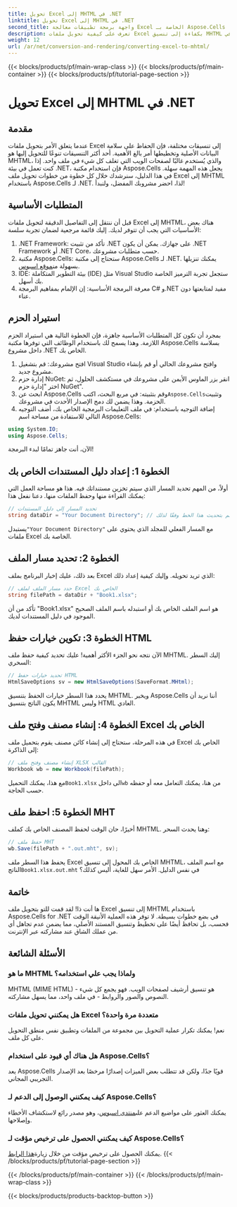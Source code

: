 ```yaml
---
title: تحويل Excel إلى MHTML في .NET
linktitle: تحويل Excel إلى MHTML في .NET
second_title: واجهة برمجة تطبيقات معالجة Excel الخاصة بـ Aspose.Cells .NET
description: تعرف على كيفية تحويل ملفات Excel بكفاءة إلى تنسيق MHTML في .NET باستخدام Aspose.Cells، مما يعزز قدراتك في إعداد التقارير ومشاركة البيانات.
weight: 12
url: /ar/net/conversion-and-rendering/converting-excel-to-mhtml/
---
```


{{< blocks/products/pf/main-wrap-class >}}
{{< blocks/products/pf/main-container >}}
{{< blocks/products/pf/tutorial-page-section >}}

# تحويل Excel إلى MHTML في .NET

## مقدمة

عندما يتعلق الأمر بتحويل ملفات Excel إلى تنسيقات مختلفة، فإن الحفاظ على سلامة البيانات الأصلية وتخطيطها أمر بالغ الأهمية. أحد أكثر التنسيقات تنوعًا للتحويل إليها هو MHTML، والذي يُستخدم غالبًا لصفحات الويب التي تغلف كل شيء في ملف واحد. إذا كنت تعمل في بيئة .NET، فإن استخدام مكتبة Aspose.Cells يجعل هذه المهمة سهلة. في هذا الدليل، سنرشدك خلال كل خطوة من خطوات تحويل ملف Excel إلى MHTML باستخدام Aspose.Cells لـ .NET. لذا، احضر مشروبك المفضل، ولنبدأ!

## المتطلبات الأساسية

قبل أن ننتقل إلى التفاصيل الدقيقة لتحويل ملفات Excel إلى MHTML، هناك بعض الأساسيات التي يجب أن تتوفر لديك. إليك قائمة مرجعية لضمان تجربة سلسة:

1. .NET Framework: تأكد من تثبيت .NET على جهازك. يمكن أن يكون .NET Framework أو .NET Core، حسب متطلبات مشروعك.
2.  مكتبة Aspose.Cells: ستحتاج إلى مكتبة Aspose.Cells لـ .NET. يمكنك تنزيلها بسهولة من[موقع اسبوس](https://releases.aspose.com/cells/net/).
3. IDE: بيئة التطوير المتكاملة (IDE) مثل Visual Studio ستجعل تجربة الترميز الخاصة بك أسهل.
4. معرفة البرمجة الأساسية: إن الإلمام بمفاهيم البرمجة C# و.NET مفيد لمتابعتها دون عناء.

## استيراد الحزم

بمجرد أن تكون كل المتطلبات الأساسية جاهزة، فإن الخطوة التالية هي استيراد الحزم اللازمة. وهذا يسمح لك باستخدام الوظائف التي توفرها مكتبة Aspose.Cells بسلاسة داخل مشروع .NET الخاص بك.

1. افتح مشروعك: قم بتشغيل Visual Studio وافتح مشروعك الحالي أو قم بإنشاء مشروع جديد.
2. إدارة حزم NuGet: انقر بزر الماوس الأيمن على مشروعك في مستكشف الحلول، ثم اختر "إدارة حزم NuGet".
3.  ابحث عن Aspose.Cells وقم بتثبيته: في مربع البحث، اكتب`Aspose.Cells`وتثبيت الحزمة. وهذا يضمن لك دمج الإصدار الأحدث في مشروعك.
4. إضافة التوجيه باستخدام: في ملف التعليمات البرمجية الخاص بك، أضف التوجيه التالي للاستفادة من مساحة اسم Aspose.Cells:

```csharp
using System.IO;
using Aspose.Cells;
```

الآن، أنت جاهز تمامًا لبدء البرمجة!

## الخطوة 1: إعداد دليل المستندات الخاص بك

أولاً، من المهم تحديد المسار الذي سيتم تخزين مستنداتك فيه. هذا هو مساحة العمل التي يمكنك القراءة منها وحفظ الملفات منها. دعنا نفعل هذا:

```csharp
// تحديد المسار إلى دليل المستندات
string dataDir = "Your Document Directory"; // قم بتحديث هذا الخط وفقًا لذلك
```

 يستبدل`"Your Document Directory"` مع المسار الفعلي للمجلد الذي يحتوي على ملفات Excel الخاصة بك.

## الخطوة 2: تحديد مسار الملف

بعد ذلك، عليك إخبار البرنامج بملف Excel الذي تريد تحويله. وإليك كيفية إعداد ذلك:

```csharp
// حدد مسار الملف لملف Excel الخاص بك
string filePath = dataDir + "Book1.xlsx";
```

تأكد من أن "Book1.xlsx" هو اسم الملف الخاص بك أو استبدله باسم الملف الصحيح الموجود في دليل المستندات لديك.

## الخطوة 3: تكوين خيارات حفظ HTML

الآن نتجه نحو الجزء الأكثر أهمية! عليك تحديد كيفية حفظ ملف MHTML. إليك السطر السحري:

```csharp
// تحديد خيارات حفظ HTML
HtmlSaveOptions sv = new HtmlSaveOptions(SaveFormat.MHtml);
```

يحدد هذا السطر خيارات الحفظ بتنسيق MHTML. ويخبر Aspose.Cells أننا نريد أن يكون الناتج بتنسيق MHTML وليس HTML العادي.

## الخطوة 4: إنشاء مصنف وفتح ملف Excel الخاص بك

في هذه المرحلة، ستحتاج إلى إنشاء كائن مصنف يقوم بتحميل ملف Excel الخاص بك إلى الذاكرة:

```csharp
// إنشاء مصنف وفتح ملف XLSX القالب
Workbook wb = new Workbook(filePath);
```

 مع هذا، يمكنك التحميل`Book1.xlsx` الى داخل`wb` من هنا، يمكنك التعامل معه أو حفظه حسب الحاجة.

## الخطوة 5: احفظ ملف MHT

أخيرًا، حان الوقت لحفظ المصنف الخاص بك كملف MHTML. وهنا يحدث السحر:

```csharp
// حفظ ملف MHT
wb.Save(filePath + ".out.mht", sv);
```

 يحفظ هذا السطر ملف Excel الخاص بك المحول إلى تنسيق MHTML، مع اسم الملف الناتج`Book1.xlsx.out.mht` في نفس الدليل. الأمر سهل للغاية، أليس كذلك؟

## خاتمة

ها أنت ذا! لقد قمت للتو بتحويل ملف Excel إلى تنسيق MHTML باستخدام Aspose.Cells for .NET في بضع خطوات بسيطة. لا توفر هذه العملية الأنيقة الوقت فحسب، بل تحافظ أيضًا على تخطيط وتنسيق المستند الأصلي، مما يضمن عدم تجاهل أي من عملك الشاق عند مشاركته عبر الإنترنت.

## الأسئلة الشائعة

### ما هو MHTML ولماذا يجب علي استخدامه؟
MHTML (MIME HTML) هو تنسيق أرشيف لصفحات الويب. فهو يجمع كل شيء - النصوص والصور والروابط - في ملف واحد، مما يسهل مشاركته.

### هل يمكنني تحويل ملفات Excel متعددة مرة واحدة؟
نعم! يمكنك تكرار عملية التحويل بين مجموعة من الملفات وتطبيق نفس منطق التحويل على كل ملف.

### هل هناك أي قيود على استخدام Aspose.Cells؟
يعد Aspose.Cells قويًا جدًا، ولكن قد تتطلب بعض الميزات إصدارًا مرخصًا بعد الإصدار التجريبي المجاني.

### كيف يمكنني الوصول إلى الدعم لـ Aspose.Cells؟
 يمكنك العثور على مواضيع الدعم على[منتدى اسبوس](https://forum.aspose.com/c/cells/9)، وهو مصدر رائع لاستكشاف الأخطاء وإصلاحها.

### كيف يمكنني الحصول على ترخيص مؤقت لـ Aspose.Cells؟
 يمكنك الحصول على ترخيص مؤقت من خلال زيارة[هذا الرابط](https://purchase.aspose.com/temporary-license/).
{{< /blocks/products/pf/tutorial-page-section >}}

{{< /blocks/products/pf/main-container >}}
{{< /blocks/products/pf/main-wrap-class >}}

{{< blocks/products/products-backtop-button >}}
